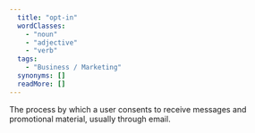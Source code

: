 ```yaml
---
  title: "opt-in"
  wordClasses: 
    - "noun"
    - "adjective"
    - "verb"
  tags: 
    - "Business / Marketing"
  synonyms: []
  readMore: []
---
```

The process by which a user consents to receive messages and promotional material, usually through email.
